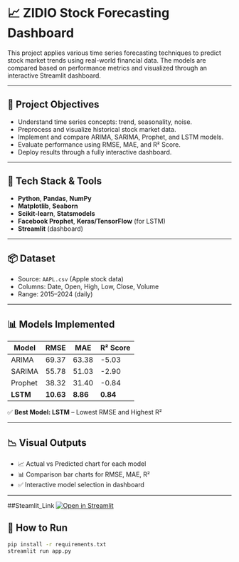 # 📈 ZIDIO Stock Forecasting Dashboard

This project applies various time series forecasting techniques to predict stock market trends using real-world financial data. The models are compared based on performance metrics and visualized through an interactive Streamlit dashboard.

---

## 🧠 Project Objectives
- Understand time series concepts: trend, seasonality, noise.
- Preprocess and visualize historical stock market data.
- Implement and compare ARIMA, SARIMA, Prophet, and LSTM models.
- Evaluate performance using RMSE, MAE, and R² Score.
- Deploy results through a fully interactive dashboard.

---

## 🧰 Tech Stack & Tools
- **Python**, **Pandas**, **NumPy**
- **Matplotlib**, **Seaborn**
- **Scikit-learn**, **Statsmodels**
- **Facebook Prophet**, **Keras/TensorFlow** (for LSTM)
- **Streamlit** (dashboard)

---

## 📦 Dataset
- Source: `AAPL.csv` (Apple stock data)
- Columns: Date, Open, High, Low, Close, Volume
- Range: 2015–2024 (daily)

---

## 📊 Models Implemented

| Model    | RMSE    | MAE     | R² Score |
|----------|---------|---------|----------|
| ARIMA    | 69.37   | 63.38   | -5.03    |
| SARIMA   | 55.78   | 51.03   | -2.90    |
| Prophet  | 38.32   | 31.40   | -0.84    |
| **LSTM** | **10.63** | **8.86** | **0.84** |

✅ **Best Model: LSTM** – Lowest RMSE and Highest R²

---

## 📉 Visual Outputs

- 📈 Actual vs Predicted chart for each model
- 📊 Comparison bar charts for RMSE, MAE, R²
- ✅ Interactive model selection in dashboard

---
##Steamlit_Link
[![Open in Streamlit](https://static.streamlit.io/badges/streamlit_badge_black_white.svg)](https://stock-forecasting-d5tlfhvjc2ktae8fd3no89.streamlit.app/)

## 🚀 How to Run

```bash
pip install -r requirements.txt
streamlit run app.py


